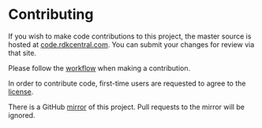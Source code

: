Contributing
============

If you wish to make code contributions to this project, the master source is hosted at [code.rdkcentral.com](https://code.rdkcentral.com/r/#/admin/projects/components/generic/rbus).
You can submit your changes for review via that site.

Please follow the [workflow](https://wiki.rdkcentral.com/display/CMF/Gerrit+Development+Workflow) when making a contribution.

In order to contribute code, first-time users are requested to agree to the [license](https://wiki.rdkcentral.com/signup.action).

There is a GitHub [mirror](https://github.com/rdkcmf/rdk-rbus) of this project. Pull requests to the mirror will be ignored.
